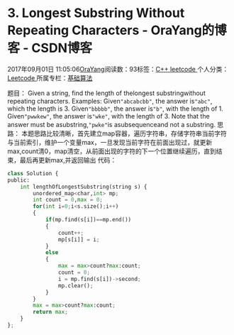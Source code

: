 
# 3. Longest Substring Without Repeating Characters - OraYang的博客 - CSDN博客

2017年09月01日 11:05:06[OraYang](https://me.csdn.net/u010665216)阅读数：93标签：[C++																](https://so.csdn.net/so/search/s.do?q=C++&t=blog)[leetcode																](https://so.csdn.net/so/search/s.do?q=leetcode&t=blog)[
							](https://so.csdn.net/so/search/s.do?q=C++&t=blog)个人分类：[Leetcode																](https://blog.csdn.net/u010665216/article/category/7026962)
所属专栏：[基础算法](https://blog.csdn.net/column/details/16604.html)



题目：
Given a string, find the length of thelongest substringwithout repeating characters.
Examples:
Given`"abcabcbb"`, the answer
 is`"abc"`, which the length is 3.
Given`"bbbbb"`, the answer
 is`"b"`, with the length of 1.
Given`"pwwkew"`, the answer
 is`"wke"`, with the length of 3. Note that the answer must be asubstring,`"pwke"`is
 asubsequenceand not a substring.
思路：
本题思路比较清晰，首先建立map容器，遍历字符串，存储字符串当前字符与当前索引，维护一个变量max，一旦发现当前字符在前面出现过，就更新max,count清0，map清空，从前面出现的字符的下一个位置继续遍历，直到结束，最后再更新max,并返回输出
代码：

```python
class Solution {
public:
    int lengthOfLongestSubstring(string s) {
        unordered_map<char,int> mp;
        int count = 0,max = 0;
        for(int i=0;i<s.size();i++)
        {
            if(mp.find(s[i])==mp.end())
            {
                count++;
                mp[s[i]] = i;
            }  
            else
            {
                max = max>count?max:count;
                count = 0;
                i = mp.find(s[i])->second;
                mp.clear();
            }
        }
        max = max>count?max:count;
        return max;
    }
};
```



